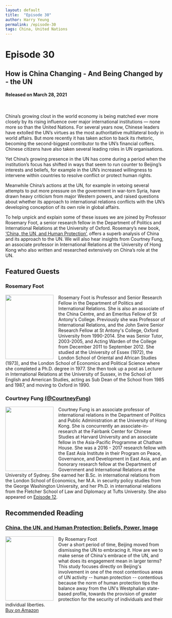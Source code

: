 ```yaml
---
layout: default
title:  "Episode 30"
author: Harry Yeung
permalink: /episode-30
tags: China, United Nations
---
```


<head>
  <meta name="twitter:card" content="summary" />
  <meta name="twitter:site" content="@AsiaMattersPod" />
  <meta name="twitter:title" content="Episode 30 | How is China Changing - And Being Changed by - the UN" />
  <meta name="twitter:description" content="China’s growing clout in the world economy is being matched ever more closely by its rising influence over major international institutions — none more so than the United Nations. For several years now, Chinese leaders have extolled the UN’s virtues as the most authoritative multilateral body in world affairs." />
  <meta name="twitter:image" content="https://user-images.githubusercontent.com/67763587/97117453-1b73b880-16c1-11eb-8dfb-30e8781bf66c.png" />

  <title>Episode 30 | How is China Changing - And Being Changed by - the UN</title>

  <meta name="description"
  content="China’s growing clout in the world economy is being matched ever more closely by its rising influence over major international institutions — none more so than the United Nations. For several years now, Chinese leaders have extolled the UN’s virtues as the most authoritative multilateral body in world affairs.">
</head>

# Episode 30
## How is China Changing - And Being Changed by - the UN
#### Released on March 28, 2021

<div id="buzzsprout-player-8136424"></div>
<script src="https://www.buzzsprout.com/699187/8136424-how-is-china-changing-and-being-changed-by-the-un.js?container_id=buzzsprout-player-8136424&player=small" type="text/javascript" charset="utf-8"></script>
<br>

China’s growing clout in the world economy is being matched ever more closely by its rising influence over major international institutions — none more so than the United Nations. For several years now, Chinese leaders have extolled the UN’s virtues as the most authoritative multilateral body in world affairs. But more recently it has taken action to back its rhetoric, becoming the second-biggest contributor to the UN’s financial coffers. Chinese citizens have also taken several leading roles in UN organisations.

Yet China’s growing presence in the UN has come during a period when the institution’s focus has shifted in ways that seem to run counter to Beijing’s interests and beliefs, for example in the UN’s increased willingness to intervene within countries to resolve conflict or protect human rights.

Meanwhile China’s actions at the UN, for example in vetoing several attempts to put more pressure on the government in war-torn Syria, have drawn heavy criticism from major Western powers, and raised questions about whether its approach to international relations conflicts with the UN’s developing conception of its own role in global affairs.

To help unpick and explain some of these issues we are joined by Professor Rosemary Foot, a senior research fellow in the Department of Politics and International Relations at the University of Oxford. Rosemary’s new book, [‘China, the UN, and Human Protection’](https://amzn.to/2P5w0GN), offers a superb analysis of China and its approach to the UN. We will also hear insights from Courtney Fung, an associate professor in International Relations at the University of Hong Kong who also written and researched extensively on China’s role at the UN.

## Featured Guests

### Rosemary Foot

<img src="https://www.sant.ox.ac.uk/sites/default/files/styles/person_node_profile_image/public/profile-images/image001.png?itok=JJ0fFcV9"
  style="width:150px;height:200px;margin-right:15px;"
  align="left" />
  <p>Rosemary Foot is Professor and Senior Research Fellow in the Department of Politics and International Relations. She is also an associate of the China Centre, and an Emeritus Fellow of St Antony's College. Previously she was Professor of International Relations, and the John Swire Senior Research Fellow at St Antony's College, Oxford University from 1990-2014. She was Senior Tutor, 2003-2005, and Acting Warden of the College from December 2011 to September 2012. She studied at the University of Essex (1972), the London School of Oriental and African Studies (1973), and the London School of Economics and Political Science where she completed a Ph.D. degree in 1977. She then took up a post as Lecturer in International Relations at the University of Sussex, in the School of English and American Studies, acting as Sub Dean of the School from 1985 and 1987, and moving to Oxford in 1990.</p>

### Courtney Fung [(@CourtneyFung)](https://twitter.com/CourtneyFung)

<img src="https://user-images.githubusercontent.com/67763587/89990868-d5699580-dc37-11ea-8674-7b16176c8703.png"
  style="width:150px;height:200px;margin-right:15px;"
  align="left" />
  <p>Courtney Fung is an associate professor of international relations in the Department of Politics and Public Administration at the University of Hong Kong. She is concurrently an associate-in-research at the Fairbank Center for Chinese Studies at Harvard University and an associate fellow in the Asia-Pacific Programme at Chatham House. She was a 2016 - 2017 research fellow with the East Asia Institute in their Program on Peace, Governance, and Development in East Asia, and an honorary research fellow at the Department of Government and International Relations at the University of Sydney. She earned her B.Sc. in international relations from the London School of Economics, her M.A. in security policy studies from the George Washington University, and her Ph.D. in international relations from the Fletcher School of Law and Diplomacy at Tufts University. She also appeared on <a href="/episode-12">Episode 12</a>.</p>

## Recommended Reading

### [China, the UN, and Human Protection: Beliefs, Power, Image](https://amzn.to/2P5w0GN)

<a href="https://amzn.to/2P5w0GN">
<img src="{{site.url}}/assets/img/books/china_un_human.png"
  style="width:150px;height:200px;margin-right:15px;"
  align="left" /> </a>
  By Rosemary Foot
  <br> Over a short period of time, Beijing moved from dismissing the UN to embracing it. How are we to make sense of China's embrace of the UN, and what does its engagement mean in larger terms? This study focuses directly on Beijing's involvement in one of the most contentious areas of UN activity -- human protection -- contentious because the norm of human protection tips the balance away from the UN's Westphalian state-based profile, towards the provision of greater protection for the security of individuals and their individual liberties.
  <br> <a href="https://amzn.to/2P5w0GN">Buy on Amazon</a>

